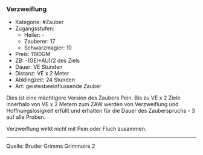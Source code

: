 ### Verzweiflung

- Kategorie: #Zauber
- Zugangsstufen:
  - Heiler: -
  - Zauberer: 17
  - Schwarzmagier: 10
- Preis: 1190GM
- ZB: -(GEI+AU)/2 des Ziels
- Dauer: VE Stunden
- Distanz: VE x 2 Meter
- Abklingzeit: 24 Stunden
- Art: geistesbeeinflussende Zauber

Dies ist eine mächtigere Version des Zaubers Pein. Bis zu VE x 2 Ziele innerhalb von VE x 2 Metern zum ZAW werden von Verzweiflung und Hoffnungslosigkeit erfüllt und erhalten für die Dauer des Zauberspruchs - 3 auf alle Proben.

Verzweiflung wirkt nicht mit Pein oder Fluch zusammen.

---

Quelle: Bruder Grimms Grimmoire 2
